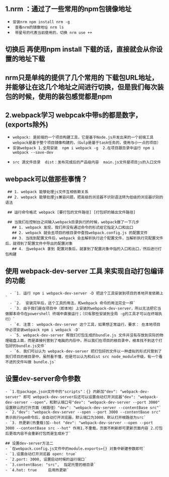 ## 1.nrm ：通过了一些常用的npm包镜像地址
  + `安装nrm npm install nrm -g `
  + ` 查看nrm的镜像地址 nrm ls`
  + ` 带星号的代表当前使用的，切换 nrm use ++`
   ## 切换后 再使用npm install 下载的话，直接就会从你设置的地址下载
   ## nrm只是单纯的提供了几个常用的 下载包URL地址，并能够让在这几个地址之间进行切换，但是我们每次装包的时候，使用的装包感觉都是npm

## 2.webpack学习  webpcak中带s的都是数字，(exports除外)
   + `webpack: 是前端的一个项目构建工具，它是基于Node.js开发出来的一个前端工具  webpack是基于整个项目镜像构建的，（Gulp是基于task任务的，使用与小一点的项目）`
   + `安装webpack 1.全局安装  npm i webpack -g  2.在项目跟目录中运行 npm i webpack --save-dev`
   - `src 源文件目录  dist：发布完成后的产品级内容  main.js文件是项目js的入口文件`

   ## webpack可以做那些事情？  
     ## 1. webpack 能够处理js文件互相依赖关系
     ## 2. webpack 能够处理js兼容问题，把高级的浏览器不识别语法转为低级的浏览器识别的语法

     ## 运行命令格式 webpack [要打包的文件路径] [打包好的输出文件路径]

     ## 当我们在控制台之间输入webpack目录执行的时候，webpack做了一下几步
       ## 1. webpack 发现，我们并没有通过命令的形式给它指定入口和出口
       ## 2. webpack 就会去项目的根目录中查找webpack.config.js 的配置文件
       ## 3. 当找到配置文件后，webpack 会去解析执行这个配置文件，当解析执行完配置文件后，就得到了配置文件中导出的配置对象
       ## 4. 当webpack 拿到 配置对象后，就拿到了配置对象中指的入口和出口，然后进行打包构建

   ## 使用 webpack-dev-server 工具 来实现自动打包编译的功能    
      - `1. 运行 npm i webpack-dev-server -D 把这个工具安装到项目的本地开发依赖上`
      - `2.  安装完毕后，这个工具的用法，和webpack 命令的用法完全一样`
      - `3. 由于我们是在项目中（即本地）上安装的webpack-dev-server，所以无法把它当做脚本命令在powershell 终端中直接运行；（只有那些安装到全局 -g的工具才可以在终端执行）`
      - `4. 注意： webpack-dev-server 这个工具，如果想正常运行，要求： 在本地项目中必须安装webpack npm i webpack -D`
      - `5. webpack-dev-server 帮我们打包生成的bundle.js 文件并没有存放到实际的物理磁盘上面，而是直接托管到了电脑的内存中，所以我们在项目的根目录中，根本找不到这个打包好的bundle.js文件`
      - `6. 我们可以认为 webpack-dev-server 把打包好的文件以一种虚拟的形式托管到了我们项目的根目录中，虽然看不懂，但是可以认为和dist src node_module平级，有一个看不进的文件叫做 bundle.js`

  ## 设置dev-server命令参数
    - `1.在package.json文件中的"scripts"：{} 内新加"dev": "webpack-dev-server" 即可 webpack-dev-server后还可以设置自动打开浏览器"dev": "webpack-dev-server --open"，和默认端口号"dev": "webpack-dev-server --port 3000" 设置默认的打开页面（根路径）"dev": "webpack-dev-server --contentBase src"` 
    - `2."dev": "webpack-dev-server --open --port 3000 --contentBase src" 表示执行npm命令后，会自动打开浏览器，默认端口为3000，默认打开根路径为src` 
    - `3. 热更新(热重载)加--hot "dev": "webpack-dev-server --open --port 3000 --contentBase src --hot" 作用1.不重载，页面不刷新即可更新页面内容 2.打包后更改内容不会重新打包而是生成补丁`  

    ## 设置dev-server方法二
    - `在webpack.config.js文件中的module.exports={} 对象中新建参数即可`
    - `1.设置自动打开浏览器 open: true`
    - `2.port: 3000, 设置启动时候的运行端口`
    - `3.contentBase: "src",  指定托管的根目录`
    - `4.hot: true     启用热更新` 